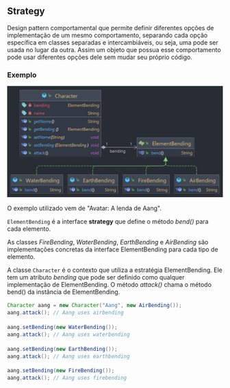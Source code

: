 ## Strategy

Design pattern comportamental que permite definir diferentes opções de implementação de um mesmo comportamento, separando cada opção específica em classes separadas e intercambiáveis, ou seja, uma pode ser usada no lugar da outra. Assim um objeto que possua esse comportamento pode usar diferentes opções dele sem mudar seu próprio código. 

### Exemplo

![strategy-diagram](../UML_Diagrams/strategy.png)

O exemplo utilizado vem de "Avatar: A lenda de Aang".

```ElementBending``` é a interface **strategy** que define o método _bend()_ para cada elemento. 

As classes _FireBending_, _WaterBending_, _EarthBending_ e _AirBending_ são implementações concretas da interface ElementBending para cada tipo de elemento.

A classe ```Character``` é o contexto que utiliza a estratégia ElementBending. Ele tem um atributo _bending_ que pode ser definido como qualquer implementação de ElementBending. O método _attack()_ chama o método bend() da instância de ElementBending.

```java
Character aang = new Character("Aang", new AirBending());
aang.attack(); // Aang uses airbending

aang.setBending(new WaterBending());
aang.attack(); // Aang uses waterbending

aang.setBending(new EarthBending());
aang.attack(); // Aang uses earthbending

aang.setBending(new FireBending());
aang.attack(); // Aang uses firebending
```